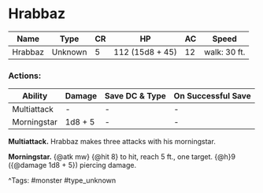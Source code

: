 # Hrabbaz

| Name | Type | CR | HP | AC | Speed |
|------|------|----|----|----|-------|
| Hrabbaz | Unknown | 5 | 112 (15d8 + 45) | 12 | walk: 30 ft. |

### Actions:

| Ability | Damage | Save DC & Type | On Successful Save |
|---------|--------|----------------|--------------------|
| Multiattack | - | - | - |
| Morningstar | 1d8 + 5 | - | - |


**Multiattack.** Hrabbaz makes three attacks with his morningstar.

**Morningstar.** {@atk mw} {@hit 8} to hit, reach 5 ft., one target. {@h}9 ({@damage 1d8 + 5}) piercing damage.

^Tags: #monster #type_unknown